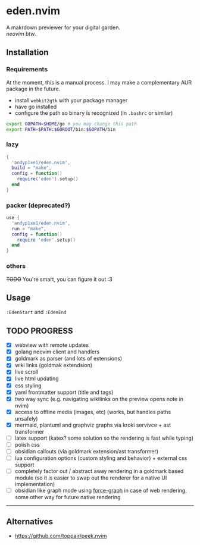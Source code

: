 # eden.nvim

A makrdown previewer for your digital garden.  
*neovim btw*.

## Installation


### Requirements

At the moment, this is a manual process.
I may make a complementary AUR package in the future.

- install `webkit2gtk` with your package manager
- have go installed
- configure the path so binary is recognized (in `.bashrc` or similar)

```sh
export GOPATH=$HOME/go # you may change this path
export PATH=$PATH:$GOROOT/bin:$GOPATH/bin
```

### lazy

```lua
{
  'andyp1xe1/eden.nvim',
  build = "make",
  config = function()
    require('eden').setup()
  end
}
```

### packer (deprecated?)

```lua
use {
  'andyp1xe1/eden.nvim',
  run = "make",
  config = function()
    require 'eden'.setup()
  end
}
```

### others

~~TODO~~ You're smart, you can figure it out :3

## Usage

`:EdenStart` and `:EdenEnd`

## TODO PROGRESS

- [x] webview with remote updates
- [x] golang neovim client and handlers
- [x] goldmark as parser (and lots of extensions)
- [x] wiki links (goldmak extendsion)
- [x] live scroll
- [x] live html updating
- [x] css styling
- [x] yaml frontmatter support (title and tags)
- [x] two way sync (e.g. navigating wikilinks on the preview opens note in nvim)
- [x] access to offline media (images, etc) (works, but handles paths unsafely)
- [x] mermaid, plantuml and graphviz graphs via kroki servivce + ast transformer
- [ ] latex support (katex? some solution so the rendering is fast while typing)
- [ ] polish css
- [ ] obsidian callouts (via goldmark extension/ast transformer)
- [ ] lua configuration options (custom styling and behavior) + external css support
- [ ] completely factor out / abstract away rendering in a goldmark based module
      (so it is easier to swap out the renderer for a native UI implementation)
- [ ] obsidian like graph mode using [force-graph](https://github.com/vasturiano/force-graph) in case of web rendering, some other way for future native rendering

--- 

## Alternatives

- https://github.com/toppair/peek.nvim

